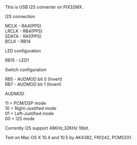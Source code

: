 This is USB I2S converter on PIX32MX.  

I2S connection  

MCLK - RA4(PPS)  
LRCLK - RB4(PPS)  
SDATA - RA1(PPS)  
BCLK - RB14  

LED configuration

RB15 - LED1

Swtich configuration

RB5 - AUDMOD bit 0 (Invert)  
RB7 - AUDMOD bit 1 (Invert)  

AUDMOD

11 = PCM/DSP mode  
10 = Right-Justified mode  
01 = Left-Justified mode  
00 = I2S mode  

Currently I2S support 48KHz,32KHz 16bit.

Test on Mac OS X 10.4 and 10.5 by AK4382, FN1242, PCM5201.
